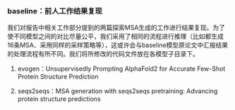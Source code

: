 ### baseline：前人工作结果复现

我们对报告中相关工作部分提到的两篇探索MSA生成的工作进行结果复现。为了使不同模型之间的对比尽量公平，我们采用了相同的流程进行推理（比如都生成16条MSA、采用同样的采样策略等），这或许会与baseline模型原论文中汇报结果的处理流程有所不同。我们将所修改的代码文件放在各模型子目录下。

1. evogen：Unsupervisedly Prompting AlphaFold2 for Accurate Few-Shot Protein Structure Prediction

2. seqs2seqs：MSA generation with seqs2seqs pretraining: Advancing protein structure predictions